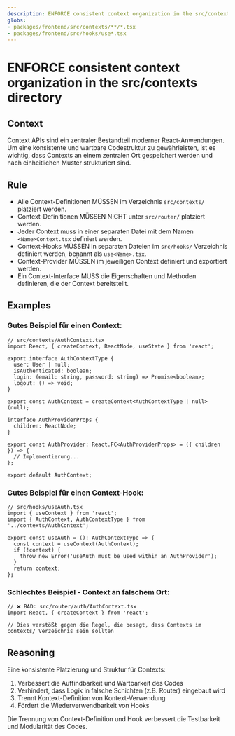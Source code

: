 ```yaml
---
description: ENFORCE consistent context organization in the src/contexts directory
globs:
- packages/frontend/src/contexts/**/*.tsx
- packages/frontend/src/hooks/use*.tsx
---
```

# ENFORCE consistent context organization in the src/contexts directory

## Context

Context APIs sind ein zentraler Bestandteil moderner React-Anwendungen. Um eine konsistente und wartbare Codestruktur zu gewährleisten, ist es wichtig, dass Contexts an einem zentralen Ort gespeichert werden und nach einheitlichen Muster strukturiert sind.

## Rule

- Alle Context-Definitionen MÜSSEN im Verzeichnis `src/contexts/` platziert werden.
- Context-Definitionen MÜSSEN NICHT unter `src/router/` platziert werden.
- Jeder Context muss in einer separaten Datei mit dem Namen `<Name>Context.tsx` definiert werden.
- Context-Hooks MÜSSEN in separaten Dateien im `src/hooks/` Verzeichnis definiert werden, benannt als `use<Name>.tsx`.
- Context-Provider MÜSSEN im jeweiligen Context definiert und exportiert werden.
- Ein Context-Interface MUSS die Eigenschaften und Methoden definieren, die der Context bereitstellt.

## Examples

### Gutes Beispiel für einen Context:

```tsx
// src/contexts/AuthContext.tsx
import React, { createContext, ReactNode, useState } from 'react';

export interface AuthContextType {
  user: User | null;
  isAuthenticated: boolean;
  login: (email: string, password: string) => Promise<boolean>;
  logout: () => void;
}

export const AuthContext = createContext<AuthContextType | null>(null);

interface AuthProviderProps {
  children: ReactNode;
}

export const AuthProvider: React.FC<AuthProviderProps> = ({ children }) => {
  // Implementierung...
};

export default AuthContext;
```

### Gutes Beispiel für einen Context-Hook:

```tsx
// src/hooks/useAuth.tsx
import { useContext } from 'react';
import { AuthContext, AuthContextType } from '../contexts/AuthContext';

export const useAuth = (): AuthContextType => {
  const context = useContext(AuthContext);
  if (!context) {
    throw new Error('useAuth must be used within an AuthProvider');
  }
  return context;
};
```

### Schlechtes Beispiel - Context an falschem Ort:

```tsx
// ❌ BAD: src/router/auth/AuthContext.tsx
import React, { createContext } from 'react';

// Dies verstößt gegen die Regel, die besagt, dass Contexts im contexts/ Verzeichnis sein sollten
```

## Reasoning

Eine konsistente Platzierung und Struktur für Contexts:

1. Verbessert die Auffindbarkeit und Wartbarkeit des Codes
2. Verhindert, dass Logik in falsche Schichten (z.B. Router) eingebaut wird 
3. Trennt Kontext-Definition von Kontext-Verwendung
4. Fördert die Wiederverwendbarkeit von Hooks

Die Trennung von Context-Definition und Hook verbessert die Testbarkeit und Modularität des Codes. 
